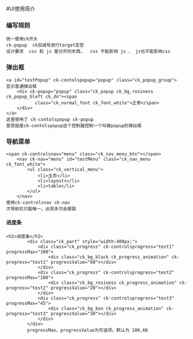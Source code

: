 #UI使用简介
### 编写规则
    统一使用ck开头
    ck-popup  ck加减号进行target定型
    设计要求  css 和 js 是分开的东西，  css 不能影响 js ， js也不能影响css
### 弹出框
    <a id="testPopup" ck-contolspopup="popup" class="ck_popup_group">
    显示普通弹出框
        <div ck-popup="popup" class="ck_popup ck_bg_rosiness ck_popup_bleft ck_dn"><span
               class="ck_normal_font ck_font_white">正常</span>
        </div>
    </a>
    这里使用了 ck-contolspopup ck-popup 
    意思就是ck-contolspopup这个控制器控制一个叫做popup的弹出框
    
### 导航菜单
    <span ck-controlsnav="menu" class="ck_nav_menu_btn"></span>
        <nav ck-nav="menu" id="testMenu" class="ck_nav_menu ck_font_white">
            <ul class="ck_vertical_menu">
                <li>主页</li>
                <li>layouts</li>
                <li>table</li>
            </ul>
        </nav>
    使用ck-controlsnav ck-nav
    次导航栏只能唯一，出现多次会报错

#### 进度条
    <h2>进度条</h2>
            <div class="ck_part" style="width:400px;">
                <div class="ck_progress" ck-controlsprogress="test1" progressMax="100">
                    <div class="ck_bg_black ck_progress_animation" ck-progress="test1" progressValue="60"></div>
                </div>
                <div class="ck_progress" ck-controlsprogress="test2" progressMax="100">
                    <div class="ck_bg_rosiness ck_progress_animation" ck-progress="test2" progressValue="20"></div>
                </div>
                <div class="ck_progress" ck-controlsprogress="test3" progressMax="45">
                    <div class="ck_bg_kon ck_progress_animation" ck-progress="test3" progressValue="30"></div>
                </div>
            </div>
            progressMax，progressValue为可选项。默认为 100,60
